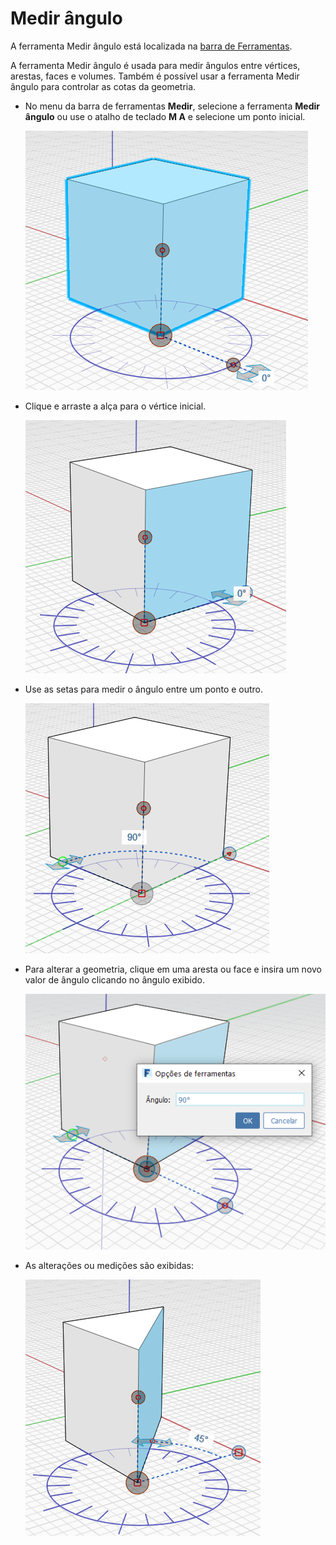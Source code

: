 # Medir ângulo

A ferramenta Medir ângulo está localizada na [barra de Ferramentas](../formit-introduction/tool-bars.md).

A ferramenta Medir ângulo é usada para medir ângulos entre vértices, arestas, faces e volumes. Também é possível usar a ferramenta Medir ângulo para controlar as cotas da geometria.

* No menu da barra de ferramentas **Medir**, selecione a ferramenta **Medir ângulo** ou use o atalho de teclado **M A** e selecione um ponto inicial.

   ![](../.gitbook/assets/measure-angle.png)
* Clique e arraste a alça para o vértice inicial.

   ![](../.gitbook/assets/measure-angle2.png)
* Use as setas para medir o ângulo entre um ponto e outro.

   ![](../.gitbook/assets/measure-angle4.png)
* Para alterar a geometria, clique em uma aresta ou face e insira um novo valor de ângulo clicando no ângulo exibido.

   ![](<../.gitbook/assets/measure-angle3 (1).png>)
* As alterações ou medições são exibidas:

   ![](../.gitbook/assets/measure-angle5.png)
